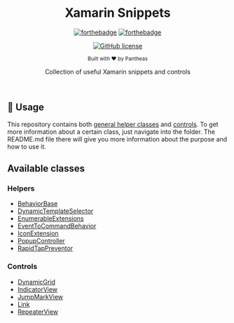 <h1 align="center">Xamarin Snippets</h1><div align="center">

[![forthebadge](https://forthebadge.com/images/badges/fuck-it-ship-it.svg)](https://forthebadge.com)
[![forthebadge](https://forthebadge.com/images/badges/made-with-csharp.svg)](https://forthebadge.com)

[![GitHub license](https://img.shields.io/github/license/Pantheas/XamarinSnippets.svg?longCache=true&style=flat-square)](https://github.com/Pantheas/XamarinSnippets/blob/main/LICENSE)

<sub>Built with ❤︎ by Pantheas</sub>

Collection of useful Xamarin snippets and controls
</div><br>

## 📝 Usage

This repository contains both [general helper classes](https://github.com/Pantheas/XamarinSnippets/tree/main/src) and [controls](https://github.com/Pantheas/XamarinSnippets/tree/main/src/controls).
To get more information about a certain class, just navigate into the folder.
The README.md file there will give you more information about the purpose and how to use it.
 

## Available classes
### Helpers
- [BehaviorBase](https://github.com/Pantheas/XamarinSnippets/tree/main/src/Helpers/BehaviorBase)
- [DynamicTemplateSelector](https://github.com/Pantheas/XamarinSnippets/tree/main/src/Helpers/DynamicTemplateSelector)
- [EnumerableExtensions](https://github.com/Pantheas/XamarinSnippets/tree/main/src/Helpers/EnumerableExtensions)
- [EventToCommandBehavior](https://github.com/Pantheas/XamarinSnippets/tree/main/src/Helpers/EventToCommandBehavior)
- [IconExtension](https://github.com/Pantheas/XamarinSnippets/tree/main/src/Helpers/IconExtension)
- [PopupController](https://github.com/Pantheas/XamarinSnippets/tree/main/src/Helpers/PopupController)
- [RapidTapPreventor](https://github.com/Pantheas/XamarinSnippets/tree/main/src/Helpers/RapidTapPreventor)

### Controls
- [DynamicGrid](https://github.com/Pantheas/XamarinSnippets/tree/main/src/Controls/DynamicGrid)
- [IndicatorView](https://github.com/Pantheas/XamarinSnippets/tree/main/src/Controls/IndicatorView)
- [JumpMarkView](https://github.com/Pantheas/XamarinSnippets/tree/main/src/Controls/JumpMarkView)
- [Link](https://github.com/Pantheas/XamarinSnippets/tree/main/src/Controls/Link)
- [RepeaterView](https://github.com/Pantheas/XamarinSnippets/tree/main/src/Controls/RepeaterView)
